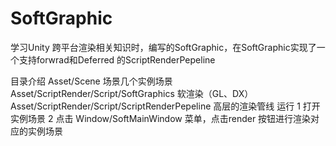 # SoftGraphic
学习Unity 跨平台渲染相关知识时，编写的SoftGraphic，在SoftGraphic实现了一个支持forwrad和Deferred 的ScriptRenderPepeline

目录介绍
Asset/Scene
    场景几个实例场景
Asset/ScriptRender/Script/SoftGraphics 软渲染（GL、DX）
Asset/ScriptRender/Script/ScriptRenderPepeline 高层的渲染管线
运行
  1 打开实例场景
  2 点击 Window/SoftMainWindow 菜单，点击render 按钮进行渲染对应的实例场景
